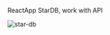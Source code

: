 ReactApp StarDB, work with API


![star-db](https://user-images.githubusercontent.com/44070136/67780847-55d75500-fa6f-11e9-86f5-3939261d669b.png)
